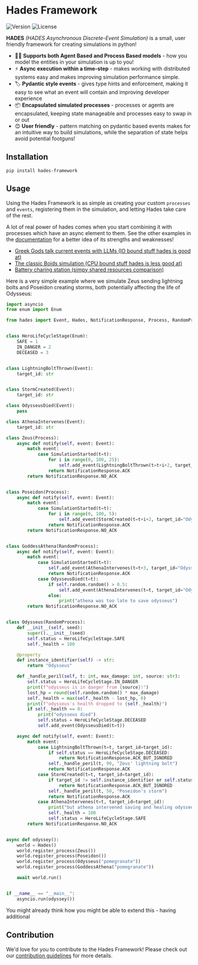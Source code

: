 # Hades Framework

![Version](https://img.shields.io/badge/version-1.0.0-blue)
![License](https://img.shields.io/badge/License-MIT-blue.svg)

**HADES** _(HADES Asynchronous Discrete-Event Simulation)_ is a small, user friendly framework for creating simulations in python!


* 🎲🤖 **Supports both Agent Based and Process Based models** - how you model the entities in your simulation is up to you!
* ⚡ **Async execution within a time-step** - makes working with distributed systems easy and makes improving simulation performance simple.
* 🏷️ **Pydantic style events** - gives type hints and enforcement, making it easy to see what an event will contain and improving developer experience
* 📦 **Encapsulated simulated processes** - processes or agents are encapsulated, keeping state manageable and processes easy to swap in or out
* 😊 **User friendly** - pattern matching on pydantic based events makes for an intuitive way to build simulations, while the separation of state helps avoid potential footguns!

## Installation
```shell
pip install hades-framework
```

## Usage
Using the Hades Framework is as simple as creating your custom `processes` and `events`, registering them in the simulation, and letting Hades take care of the rest.

A lot of real power of hades comes when you start combining it with processes which have an async element to them. See the other examples in the [documentation](https://github.io/ki-oss/hades) for a better idea of its strengths and weaknesses!

* [Greek Gods talk current events with LLMs (IO bound stuff hades is good at)](https://github.io/ki-oss/hades/examples/boids)
* [The classic Boids simulation (CPU bound stuff hades is less good at)](https://github.io/ki-oss/hades/examples/boids)
* [Battery charing station (simpy shared resources comparison)](https://github.io/ki-oss/hades/examples/battery-charging-station)

Here is a very simple example where we simulate Zeus sending lightning bolts and Poseidon creating storms, both potentially affecting the life of Odysseus:

```python
import asyncio
from enum import Enum

from hades import Event, Hades, NotificationResponse, Process, RandomProcess, SimulationStarted


class HeroLifeCycleStage(Enum):
    SAFE = 1
    IN_DANGER = 2
    DECEASED = 3


class LightningBoltThrown(Event):
    target_id: str


class StormCreated(Event):
    target_id: str

class OdysseusDied(Event):
    pass

class AthenaIntervenes(Event):
    target_id: str

class Zeus(Process):
    async def notify(self, event: Event):
        match event:
            case SimulationStarted(t=t):
                for i in range(0, 100, 25):
                    self.add_event(LightningBoltThrown(t=t+i+2, target_id="Odysseus"))
                return NotificationResponse.ACK
        return NotificationResponse.NO_ACK


class Poseidon(Process):
    async def notify(self, event: Event):
        match event:
            case SimulationStarted(t=t):
                for i in range(0, 100, 5):
                    self.add_event(StormCreated(t=t+i+2, target_id="Odysseus"))
                return NotificationResponse.ACK
        return NotificationResponse.NO_ACK


class GoddessAthena(RandomProcess):
    async def notify(self, event: Event):
        match event:
            case SimulationStarted(t=t):
                self.add_event(AthenaIntervenes(t=t+3, target_id="Odysseus"))
                return NotificationResponse.ACK
            case OdysseusDied(t=t):
                if self.random.random() > 0.5:
                    self.add_event(AthenaIntervenes(t=t, target_id="Odysseus"))
                else:
                    print("athena was too late to save odysseus")
        return NotificationResponse.NO_ACK


class Odysseus(RandomProcess):
    def __init__(self, seed):
        super().__init__(seed)
        self.status = HeroLifeCycleStage.SAFE
        self._health = 100

    @property
    def instance_identifier(self) -> str:
        return "Odysseus"

    def _handle_peril(self, t: int, max_damage: int, source: str):
        self.status = HeroLifeCycleStage.IN_DANGER
        print(f"odysseus is in danger from {source}!")
        lost_hp = round(self.random.random() * max_damage)
        self._health = max(self._health - lost_hp, 0)
        print(f"odysseus's health dropped to {self._health}")
        if self._health == 0:
            print("odysseus died")
            self.status = HeroLifeCycleStage.DECEASED
            self.add_event(OdysseusDied(t=t))

    async def notify(self, event: Event):
        match event:
            case LightningBoltThrown(t=t, target_id=target_id):
                if self.status == HeroLifeCycleStage.DECEASED:
                    return NotificationResponse.ACK_BUT_IGNORED
                self._handle_peril(t, 90, "Zeus' lightning bolt")
                return NotificationResponse.ACK
            case StormCreated(t=t, target_id=target_id):
                if target_id != self.instance_identifier or self.status == HeroLifeCycleStage.DECEASED:
                    return NotificationResponse.ACK_BUT_IGNORED
                self._handle_peril(t, 50, "Poseidon's storm")
                return NotificationResponse.ACK
            case AthenaIntervenes(t=t, target_id=target_id):
                print("but athena intervened saving and healing odysseus to 100")
                self._health = 100
                self.status = HeroLifeCycleStage.SAFE
        return NotificationResponse.NO_ACK


async def odyssey():
    world = Hades()
    world.register_process(Zeus())
    world.register_process(Poseidon())
    world.register_process(Odysseus("pomegranate"))
    world.register_process(GoddessAthena("pomegranate"))

    await world.run()


if __name__ == "__main__":
    asyncio.run(odyssey())
```

You might already think how you might be able to extend this - having additional 


## Contribution
We'd love for you to contribute to the Hades Framework! Please check out our [contribution guidelines](./CONTRIBUTING.md) for more details.

